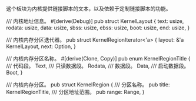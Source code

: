 这个板块为内核提供链接脚本的文本，以及依赖于定制链接脚本的功能。





/// 内核地址信息。
#[derive(Debug)]
pub struct KernelLayout {
    text: usize,
    rodata: usize,
    data: usize,
    sbss: usize,
    ebss: usize,
    boot: usize,
    end: usize,
}

/// 内核内存分区迭代器。
pub struct KernelRegionIterator<'a> {
    layout: &'a KernelLayout,
    next: Option<KernelRegionTitle>,
}

/// 内核内存分区名称。
#[derive(Clone, Copy)]
pub enum KernelRegionTitle {
    /// 代码段。
    Text,
    /// 只读数据段。
    Rodata,
    /// 数据段。
    Data,
    /// 启动数据段。
    Boot,
}

/// 内核内存分区。
pub struct KernelRegion {
    /// 分区名称。
    pub title: KernelRegionTitle,
    /// 分区地址范围。
    pub range: Range<usize>,
}